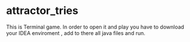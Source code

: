 # attractor_tries
This is Terminal game. In order to open it and play you have to download your IDEA enviroment , add to there all java files and run.

